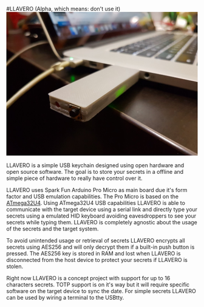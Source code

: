 #LLAVERO (Alpha, which means: don't use it)
![LLAVERO v0](https://github.com/piluex/llavero/blob/master/prototype_pictures/connected.jpg?raw=true)

LLAVERO is a simple USB keychain designed using open hardware and open source software. The goal is to store your secrets in a offline and simple piece of hardware to really have control over it. 

LLAVERO uses Spark Fun Arduino Pro Micro as main board due it's form factor and USB emulation capabilities. The Pro Micro is based on the [ATmega32U4](http://www.atmel.com/devices/atmega32u4.aspx). Using ATmega32U4 USB capabilities LLAVERO is able to communicate with the target device using a serial link and directly type your secrets using a emulated HID keyboard avoiding eavesdroppers to see your secrets while typing them. LLAVERO is completely agnostic about the usage of the secrets and the target system.

To avoid unintended usage or retrieval of secrets LLAVERO encrypts all secrets using AES256 and will only decrypt them if a built-in push button is pressed. The AES256 key is stored in RAM and lost when LLAVERO is disconnected from the host device to protect your secrets if LLAVERO is stolen. 

Right now LLAVERO is a concept project with support for up to 16 characters secrets. TOTP support is on it's way but it will require specific software on the target device to sync the date. For simple secrets LLAVERO can be used by wiring a terminal to the USBtty. 

